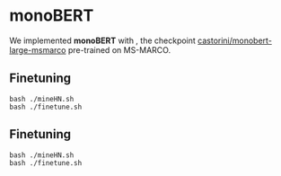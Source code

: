 # monoBERT

We implemented **monoBERT** with , the checkpoint [castorini/monobert-large-msmarco](https://huggingface.co/castorini/monobert-large-msmarco) pre-trained on MS-MARCO.

## Finetuning


```
bash ./mineHN.sh
bash ./finetune.sh
```

## Finetuning


```
bash ./mineHN.sh
bash ./finetune.sh
```
